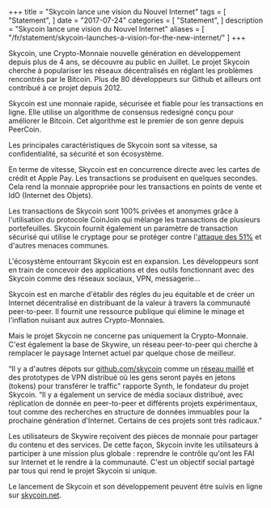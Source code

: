 +++
title = "Skycoin lance une vision du Nouvel Internet"
tags = [
  "Statement",
]
date = "2017-07-24"
categories = [
  "Statement",
]
description = "Skycoin lance une vision du Nouvel Internet"
aliases = [
	"/fr/statement/skycoin-launches-a-vision-for-the-new-internet/"
]
+++

Skycoin, une Crypto-Monnaie nouvelle génération en développement depuis plus de 4 ans, se découvre au public en Juillet. Le projet Skycoin cherche à populariser les réseaux décentralisés en réglant les problèmes rencontrés par le Bitcoin. Plus de 80 développeurs sur Github et ailleurs ont contribué à ce projet depuis 2012.

Skycoin est une monnaie rapide, sécurisée et fiable pour les transactions en ligne. Elle utilise un algorithme de consensus redesigné conçu pour améliorer le Bitcoin. Cet algorithme est le premier de son genre depuis PeerCoin.

Les principales caractéristiques de Skycoin sont sa vitesse, sa confidentialité, sa sécurité et son écosystème.

En terme de vitesse, Skycoin est en concurrence directe avec les cartes de crédit et Apple Pay. Les transactions se produisent en quelques secondes. Cela rend la monnaie appropriée pour les transactions en points de vente et IdO (Internet des Objets).

Les transactions de Skycoin sont 100% privées et anonymes grâce à l'utilisation du protocole CoinJoin qui mélange les transactions de plusieurs portefeuilles.  Skycoin fournit également un paramètre de transaction sécurisé qui utilise le cryptage pour se protéger contre l'[attaque des 51%](https://fr.wikipedia.org/wiki/Attaque_des_51%25) et d'autres menaces communes.

L'écosystème entourrant Skycoin est en expansion. Les développeurs sont en train de concevoir des applications et des outils fonctionnant avec des Skycoin comme des réseaux sociaux, VPN, messagerie...

Skycoin est en marche d'établir des régles du jeu équitable et de créer un Internet décentralisé en distribuant de la valeur à travers la communauté peer-to-peer. Il fournit une ressource publique qui élimine le minage et l'inflation nuisant aux autres Crypto-Monnaies.

Mais le projet Skycoin ne concerne pas uniquement la Crypto-Monnaie. C'est également la base de Skywire, un réseau peer-to-peer qui cherche à remplacer le paysage Internet actuel par quelque chose de meilleur.

“Il y a d'autres dépots sur [github.com/skycoin](https://github.com/skycoin) comme un [réseau maillé](https://fr.wikipedia.org/wiki/Topologie_de_r%C3%A9seau#Le_r.C3.A9seau_maill.C3.A9) et des prototypes de VPN distribué où les gens seront payés en jetons (tokens) pour transférer le traffic" rapporte Synth, le fondateur du projet Skycoin. “Il y a également un service de média sociaux distribué, avec réplication de donnée en peer-to-peer et différents projets expérimentaux, tout comme des recherches en structure de données immuables pour la prochaine génération d'Internet. Certains de ces projets sont très radicaux."

Les utilisateurs de Skywire reçoivent des pièces de monnaie pour partager du contenu et des services. De cette façon, Skycoin invite les utilisateurs à participer à une mission plus globale : reprendre le contrôle qu'ont les FAI sur Internet et le rendre à la communauté. C'est un objectif social partagé par tous qui rend le projet Skycoin si unique.

Le lancement de Skycoin et son développement peuvent être suivis en ligne sur [skycoin.net](http://www.skycoin.net).
